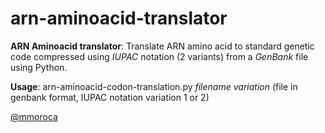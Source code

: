 # arn-aminoacid-translator
**ARN Aminoacid translator**: Translate ARN amino acid to standard genetic code compressed using *IUPAC* notation (2 variants) from a *GenBank* file using Python.

**Usage**: arn-aminoacid-codon-translation.py *filename* *variation* (file in genbank format, IUPAC notation variation 1 or 2)

[@mmoroca](https://www.twitter.com/mmoroca)
